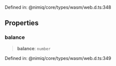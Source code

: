 Defined in: @nimiq/core/types/wasm/web.d.ts:348

## Properties

### balance

> **balance**: `number`

Defined in: @nimiq/core/types/wasm/web.d.ts:349

